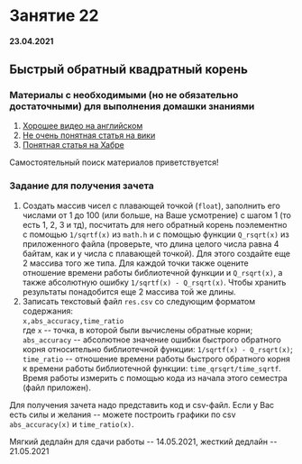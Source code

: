 # Занятие 22

#### 23.04.2021

## Быстрый обратный квадратный корень

### Материалы с необходимыми (но не обязательно достаточными) для выполнения домашки знаниями

1. [Хорошее видео на английском](https://www.youtube.com/watch?v=p8u_k2LIZyo)  
2. [Не очень понятная статья на вики](https://ru.wikipedia.org/wiki/%D0%91%D1%8B%D1%81%D1%82%D1%80%D1%8B%D0%B9_%D0%BE%D0%B1%D1%80%D0%B0%D1%82%D0%BD%D1%8B%D0%B9_%D0%BA%D0%B2%D0%B0%D0%B4%D1%80%D0%B0%D1%82%D0%BD%D1%8B%D0%B9_%D0%BA%D0%BE%D1%80%D0%B5%D0%BD%D1%8C)  
3. [Понятная статья на Хабре](https://habr.com/ru/company/infopulse/blog/336110/)


Самостоятельный поиск материалов приветствуется!  


### Задание для получения зачета

1. Создать массив чисел с плавающей точкой (`float`), заполнить его числами от 1 до 100 (или больше, на Ваше усмотрение) с шагом 1 (то есть 1, 2, 3 и тд), посчитать для него обратный корень поэлементно с помощью `1/sqrtf(x)` из `math.h` и с помощью функции `Q_rsqrt(x)` из приложенного файла (проверьте, что длина целого числа равна 4 байтам, как и у числа с плавающей точкой). Для этого создайте еще 2 массива того же типа. Для каждой точки также оцените отношение времени работы библиотечной функции и `Q_rsqrt(x)`, а также абсолютную ошибку `1/sqrtf(x) - Q_rsqrt(x)`. Чтобы хранить результаты понадобится еще 2 массива той же длины.
2. Записать текстовый файл `res.csv` со следующим форматом содержания:  
`x,abs_accuracy,time_ratio`  
где `x` -- точка, в которой были вычислены обратные корни; `abs_accuracy` -- абсолютное значение ошибки быстрого обратного корня относительно библиотечной функции: `1/sqrtf(x) - Q_rsqrt(x)`; `time_ratio` -- отношение времени работы быстрого обратного корня к времени работы библиотечной функции: `time_qrsqrt/time_sqrtf`. Время работы измерить с помощью кода из начала этого семестра (файл приложен).

Для получения зачета надо представить код и csv-файл. Если у Вас есть силы и желания -- можете построить графики по csv `abs_accuracy(x)` и `time_ratio(x)`.

Мягкий дедлайн для сдачи работы -- 14.05.2021, жесткий дедлайн -- 21.05.2021